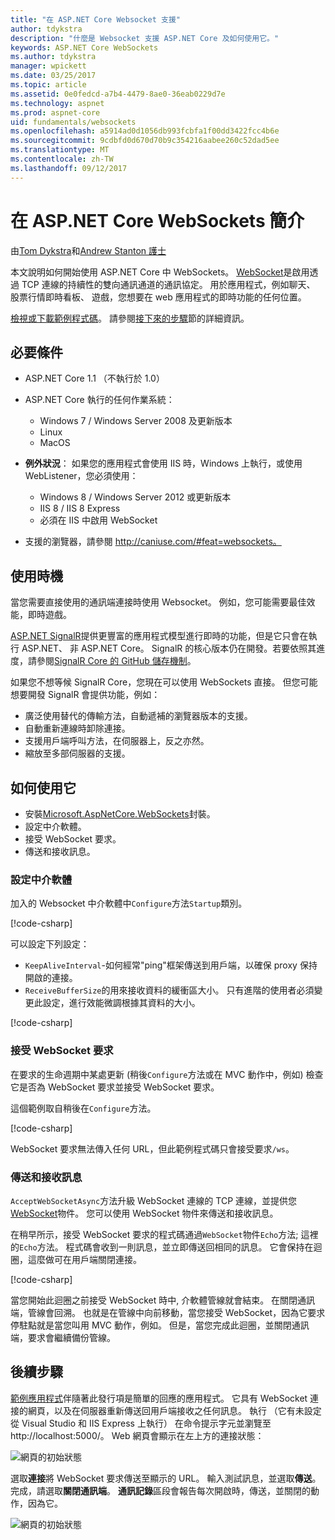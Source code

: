 ```yaml
---
title: "在 ASP.NET Core Websocket 支援"
author: tdykstra
description: "什麼是 Websocket 支援 ASP.NET Core 及如何使用它。"
keywords: ASP.NET Core WebSockets
ms.author: tdykstra
manager: wpickett
ms.date: 03/25/2017
ms.topic: article
ms.assetid: 0e0fedcd-a7b4-4479-8ae0-36eab0229d7e
ms.technology: aspnet
ms.prod: aspnet-core
uid: fundamentals/websockets
ms.openlocfilehash: a5914ad0d1056db993fcbfa1f00dd3422fcc4b6e
ms.sourcegitcommit: 9cdbfd0d670d70b9c354216aabee260c52dad5ee
ms.translationtype: MT
ms.contentlocale: zh-TW
ms.lasthandoff: 09/12/2017
---
```

# <a name="introduction-to-websockets-in-aspnet-core"></a>在 ASP.NET Core WebSockets 簡介

由[Tom Dykstra](https://github.com/tdykstra)和[Andrew Stanton 護士](https://github.com/anurse)

本文說明如何開始使用 ASP.NET Core 中 WebSockets。 [WebSocket](https://wikipedia.org/wiki/WebSocket)是啟用透過 TCP 連線的持續性的雙向通訊通道的通訊協定。 用於應用程式，例如聊天、 股票行情即時看板、 遊戲，您想要在 web 應用程式的即時功能的任何位置。

[檢視或下載範例程式碼](https://github.com/aspnet/Docs/tree/master/aspnetcore/fundamentals/websockets/sample)。 請參閱[接下來的步驟](#next-steps)節的詳細資訊。


## <a name="prerequisites"></a>必要條件

* ASP.NET Core 1.1 （不執行於 1.0）
* ASP.NET Core 執行的任何作業系統：
  
  * Windows 7 / Windows Server 2008 及更新版本
  * Linux
  * MacOS

* **例外狀況**： 如果您的應用程式會使用 IIS 時，Windows 上執行，或使用 WebListener，您必須使用：

  * Windows 8 / Windows Server 2012 或更新版本
  * IIS 8 / IIS 8 Express
  * 必須在 IIS 中啟用 WebSocket

* 支援的瀏覽器，請參閱 http://caniuse.com/#feat=websockets。

## <a name="when-to-use-it"></a>使用時機

當您需要直接使用的通訊端連接時使用 Websocket。 例如，您可能需要最佳效能，即時遊戲。

[ASP.NET SignalR](https://docs.microsoft.com/aspnet/signalr/overview/getting-started/introduction-to-signalr)提供更豐富的應用程式模型進行即時的功能，但是它只會在執行 ASP.NET、 非 ASP.NET Core。 SignalR 的核心版本仍在開發。若要依照其進度，請參閱[SignalR Core 的 GitHub 儲存機制](https://github.com/aspnet/SignalR)。

如果您不想等候 SignalR Core，您現在可以使用 WebSockets 直接。 但您可能想要開發 SignalR 會提供功能，例如：

* 廣泛使用替代的傳輸方法，自動遞補的瀏覽器版本的支援。
* 自動重新連線時卸除連接。
* 支援用戶端呼叫方法，在伺服器上，反之亦然。
* 縮放至多部伺服器的支援。

## <a name="how-to-use-it"></a>如何使用它

* 安裝[Microsoft.AspNetCore.WebSockets](https://www.nuget.org/packages/Microsoft.AspNetCore.WebSockets/)封裝。
* 設定中介軟體。
* 接受 WebSocket 要求。
* 傳送和接收訊息。

### <a name="configure-the-middleware"></a>設定中介軟體

加入的 Websocket 中介軟體中`Configure`方法`Startup`類別。

[!code-csharp[](websockets/sample/Startup.cs?name=UseWebSockets)]

可以設定下列設定：

* `KeepAliveInterval`-如何經常"ping"框架傳送到用戶端，以確保 proxy 保持開啟的連接。
* `ReceiveBufferSize`的用來接收資料的緩衝區大小。 只有進階的使用者必須變更此設定，進行效能微調根據其資料的大小。

[!code-csharp[](websockets/sample/Startup.cs?name=UseWebSocketsOptions)]

### <a name="accept-websocket-requests"></a>接受 WebSocket 要求

在要求的生命週期中某處更新 (稍後`Configure`方法或在 MVC 動作中，例如) 檢查它是否為 WebSocket 要求並接受 WebSocket 要求。

這個範例取自稍後在`Configure`方法。

[!code-csharp[](websockets/sample/Startup.cs?name=AcceptWebSocket&highlight=7)]

WebSocket 要求無法傳入任何 URL，但此範例程式碼只會接受要求`/ws`。

### <a name="send-and-receive-messages"></a>傳送和接收訊息

`AcceptWebSocketAsync`方法升級 WebSocket 連線的 TCP 連線，並提供您[WebSocket](https://docs.microsoft.com/dotnet/core/api/system.net.websockets.websocket)物件。 您可以使用 WebSocket 物件來傳送和接收訊息。

在稍早所示，接受 WebSocket 要求的程式碼通過`WebSocket`物件`Echo`方法; 這裡的`Echo`方法。 程式碼會收到一則訊息，並立即傳送回相同的訊息。 它會保持在迴圈，這麼做可在用戶端關閉連接。 

[!code-csharp[](websockets/sample/Startup.cs?name=Echo)]

當您開始此迴圈之前接受 WebSocket 時中, 介軟體管線就會結束。  在關閉通訊端，管線會回溯。 也就是在管線中向前移動，當您接受 WebSocket，因為它要求停駐點就是當您叫用 MVC 動作，例如。  但是，當您完成此迴圈，並關閉通訊端，要求會繼續備份管線。

## <a name="next-steps"></a>後續步驟

[範例應用程式](https://github.com/aspnet/Docs/tree/master/aspnetcore/fundamentals/websockets/sample)伴隨著此發行項是簡單的回應的應用程式。 它具有 WebSocket 連接的網頁，以及在伺服器重新傳送回用戶端接收之任何訊息。 執行 （它有未設定從 Visual Studio 和 IIS Express 上執行） 在命令提示字元並瀏覽至 http://localhost:5000/。 Web 網頁會顯示在左上方的連接狀態：

![網頁的初始狀態](websockets/_static/start.png)

選取**連接**將 WebSocket 要求傳送至顯示的 URL。  輸入測試訊息，並選取**傳送**。 完成，請選取**關閉通訊端**。 **通訊記錄**區段會報告每次開啟時，傳送，並關閉的動作，因為它。

![網頁的初始狀態](websockets/_static/end.png)
